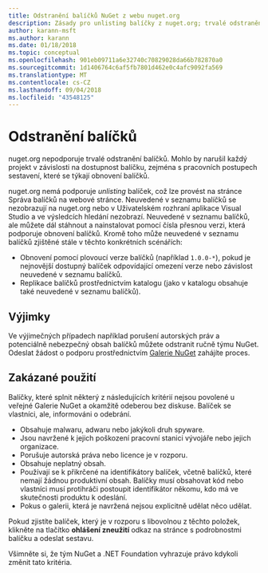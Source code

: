 ```yaml
---
title: Odstranění balíčků NuGet z webu nuget.org
description: Zásady pro unlisting balíčky z nuget.org; trvalé odstranění není podporováno s výjimkou při balíčky narušit jiné zásady.
author: karann-msft
ms.author: karann
ms.date: 01/18/2018
ms.topic: conceptual
ms.openlocfilehash: 901eb09711a6e32740c70829028da66b782870a0
ms.sourcegitcommit: 1d1406764c6af5fb7801d462e0c4afc9092fa569
ms.translationtype: MT
ms.contentlocale: cs-CZ
ms.lasthandoff: 09/04/2018
ms.locfileid: "43548125"
---
```

# <a name="deleting-packages"></a>Odstranění balíčků

nuget.org nepodporuje trvalé odstranění balíčků. Mohlo by narušil každý projekt v závislosti na dostupnost balíčku, zejména s pracovních postupech sestavení, které se týkají obnovení balíčků.

nuget.org nemá podporuje *unlisting* balíček, což lze provést na stránce Správa balíčků na webové stránce. Neuvedené v seznamu balíčků se nezobrazují na nuget.org nebo v Uživatelském rozhraní aplikace Visual Studio a ve výsledcích hledání nezobrazí. Neuvedené v seznamu balíčků, ale můžete dál stáhnout a nainstalovat pomocí čísla přesnou verzi, která podporuje obnovení balíčků. Kromě toho může neuvedené v seznamu balíčků zjištěné stále v těchto konkrétních scénářích:

- Obnovení pomocí plovoucí verze balíčků (například `1.0.0-*`), pokud je nejnovější dostupný balíček odpovídající omezení verze nebo závislost neuvedené v seznamu balíčků.
- Replikace balíčků prostřednictvím katalogu (jako v katalogu obsahuje také neuvedené v seznamu balíčků).

## <a name="exceptions"></a>Výjimky

Ve výjimečných případech například porušení autorských práv a potenciálně nebezpečný obsah balíčků můžete odstranit ručně týmu NuGet. Odeslat žádost o podporu prostřednictvím [Galerie NuGet](http://www.nuget.org) zahájíte proces.

## <a name="prohibited-use"></a>Zakázané použití

Balíčky, které splnit některý z následujících kritérií nejsou povolené u veřejné Galerie NuGet a okamžitě odeberou bez diskuse. Balíček se vlastníci, ale, informováni o odebrání.

- Obsahuje malwaru, adwaru nebo jakýkoli druh spyware.
- Jsou navržené k jejich poškození pracovní stanici vývojáře nebo jejich organizace.
- Porušuje autorská práva nebo licence je v rozporu.
- Obsahuje neplatný obsah.
- Používají se k přikrčené na identifikátory balíček, včetně balíčků, které nemají žádnou produktivní obsah. Balíčky musí obsahovat kód nebo vlastníci musí protihráči postoupit identifikátor někomu, kdo má ve skutečnosti produktu k odeslání.
- Pokus o galerii, která je navržená nejsou explicitně udělat něco udělat.

Pokud zjistíte balíček, který je v rozporu s libovolnou z těchto položek, klikněte na tlačítko **ohlášení zneužití** odkaz na stránce s podrobnostmi balíčku a odeslat sestavu.

Všimněte si, že tým NuGet a .NET Foundation vyhrazuje právo kdykoli změnit tato kritéria.
